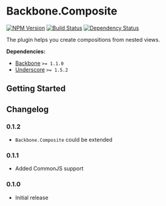 [npm-badge]: https://badge.fury.io/js/backbone.composite.png
[npm-link]: https://badge.fury.io/js/backbone.composite

[travis-badge]: https://secure.travis-ci.org/DreamTheater/Backbone.Composite.png
[travis-link]: https://travis-ci.org/DreamTheater/Backbone.Composite

[gemnasium-badge]: https://gemnasium.com/DreamTheater/Backbone.Composite.png
[gemnasium-link]: https://gemnasium.com/DreamTheater/Backbone.Composite

# Backbone.Composite

[![NPM Version][npm-badge]][npm-link]
[![Build Status][travis-badge]][travis-link]
[![Dependency Status][gemnasium-badge]][gemnasium-link]

The plugin helps you create compositions from nested views.

**Dependencies:**

  - [Backbone](https://github.com/documentcloud/backbone) `>= 1.1.0`
  - [Underscore](https://github.com/documentcloud/underscore) `>= 1.5.2`

## Getting Started

## Changelog
### 0.1.2
  - `Backbone.Composite` could be extended

### 0.1.1
  - Added CommonJS support

### 0.1.0
  - Initial release

